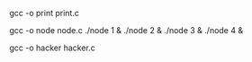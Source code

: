 gcc -o print print.c

gcc -o node node.c
./node 1 &
./node 2 &
./node 3 &
./node 4 &

gcc -o hacker hacker.c
